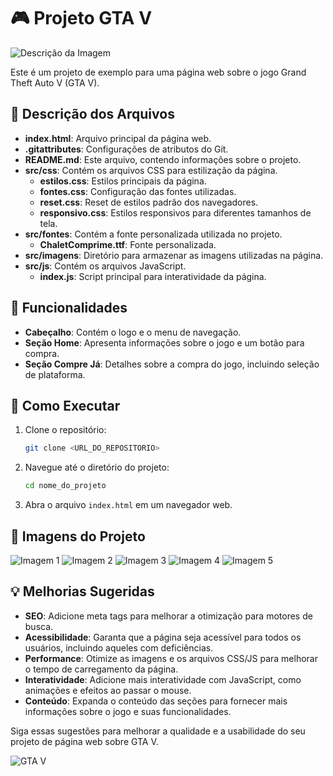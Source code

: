 # 🎮 Projeto GTA V

![Descrição da Imagem](https://i.giphy.com/media/v1.Y2lkPTc5MGI3NjExMm1sMXJ5OXdodzNoZDgzdG8ybnI5aGRhNzY1ZGV0N2xlMjZuMmw5bCZlcD12MV9pbnRlcm5hbF9naWZfYnlfaWQmY3Q9Zw/wNiTFhWCdlC8g/giphy.gif)

Este é um projeto de exemplo para uma página web sobre o jogo Grand Theft Auto V (GTA V).

## 📂 Descrição dos Arquivos

- **index.html**: Arquivo principal da página web.
- **.gitattributes**: Configurações de atributos do Git.
- **README.md**: Este arquivo, contendo informações sobre o projeto.
- **src/css**: Contém os arquivos CSS para estilização da página.
  - **estilos.css**: Estilos principais da página.
  - **fontes.css**: Configuração das fontes utilizadas.
  - **reset.css**: Reset de estilos padrão dos navegadores.
  - **responsivo.css**: Estilos responsivos para diferentes tamanhos de tela.
- **src/fontes**: Contém a fonte personalizada utilizada no projeto.
  - **ChaletComprime.ttf**: Fonte personalizada.
- **src/imagens**: Diretório para armazenar as imagens utilizadas na página.
- **src/js**: Contém os arquivos JavaScript.
  - **index.js**: Script principal para interatividade da página.

## 🌟 Funcionalidades

- **Cabeçalho**: Contém o logo e o menu de navegação.
- **Seção Home**: Apresenta informações sobre o jogo e um botão para compra.
- **Seção Compre Já**: Detalhes sobre a compra do jogo, incluindo seleção de plataforma.

## 🚀 Como Executar

1. Clone o repositório:
    ```sh
    git clone <URL_DO_REPOSITORIO>
    ```

2. Navegue até o diretório do projeto:
    ```sh
    cd nome_do_projeto
    ```

3. Abra o arquivo `index.html` em um navegador web.

## 📸 Imagens do Projeto

![Imagem 1](src/imagens/gta-v-1.jpg)
![Imagem 2](src/imagens/gta-v-2.jpg)
![Imagem 3](src/imagens/gta-v-3.jpg)
![Imagem 4](src/imagens/gta-v-4.jpg)
![Imagem 5](src/imagens/gta-v-5.jpg)

## 💡 Melhorias Sugeridas

- **SEO**: Adicione meta tags para melhorar a otimização para motores de busca.
- **Acessibilidade**: Garanta que a página seja acessível para todos os usuários, incluindo aqueles com deficiências.
- **Performance**: Otimize as imagens e os arquivos CSS/JS para melhorar o tempo de carregamento da página.
- **Interatividade**: Adicione mais interatividade com JavaScript, como animações e efeitos ao passar o mouse.
- **Conteúdo**: Expanda o conteúdo das seções para fornecer mais informações sobre o jogo e suas funcionalidades.

Siga essas sugestões para melhorar a qualidade e a usabilidade do seu projeto de página web sobre GTA V.

![GTA V](https://i.giphy.com/media/v1.Y2lkPTc5MGI3NjExeHI0eWgxcm11dzJpdG93dnJhbzNoZjdpNm5leDhsMTk3bzlmdzU4MCZlcD12MV9pbnRlcm5hbF9naWZfYnlfaWQmY3Q9Zw/0Wzkc9iirQ4ZI7JoaD/giphy.gif)
